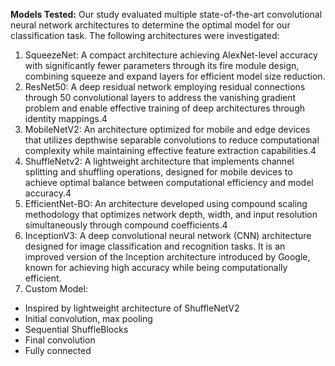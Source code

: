 **Models Tested:**
Our study evaluated multiple state-of-the-art convolutional neural network architectures to determine the optimal model for our classification task. The following architectures were investigated:
1. SqueezeNet: A compact architecture achieving AlexNet-level accuracy with significantly fewer parameters through its fire module design, combining squeeze and expand layers for efficient model size reduction.
2. ResNet50: A deep residual network employing residual connections through 50 convolutional layers to address the vanishing gradient problem and enable effective training of deep architectures through identity mappings.4
3. MobileNetV2: An architecture optimized for mobile and edge devices that utilizes depthwise separable convolutions to reduce computational complexity while maintaining effective feature extraction capabilities.4
4. ShuffleNetv2: A lightweight architecture that implements channel splitting and shuffling operations, designed for mobile devices to achieve optimal balance between computational efficiency and model accuracy.4
5. EfficientNet-BO: An architecture developed using compound scaling methodology that optimizes network depth, width, and input resolution simultaneously through compound coefficients.4
6. InceptionV3: A deep convolutional neural network (CNN) architecture designed for image classification and recognition tasks. It is an improved version of the Inception architecture introduced by Google, known for achieving high accuracy while being computationally efficient.
7. Custom Model: 
  * Inspired by lightweight architecture of ShuffleNetV2
  * Initial convolution, max pooling
  * Sequential ShuffleBlocks
  * Final convolution
  * Fully connected

